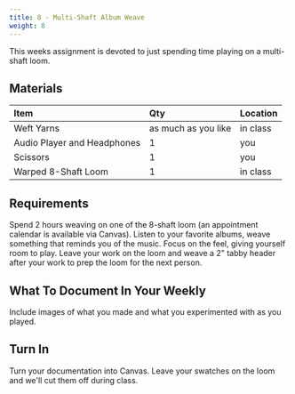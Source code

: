 ```yaml
---
title: 8 - Multi-Shaft Album Weave
weight: 8
---
```


This weeks assignment is devoted to just spending time playing on a multi-shaft loom. 

## Materials
| Item | Qty  | Location
| :--- | :--- | :-- |
| Weft Yarns | as much as you like | in class
| Audio Player and Headphones | 1  | you
| Scissors | 1 | you
| Warped 8-Shaft Loom | 1 | in class



## Requirements
 Spend 2 hours weaving on one of the 8-shaft loom (an appointment calendar is available via Canvas). Listen to your favorite albums, weave something that reminds you of the music. Focus on the feel, giving yourself room to play. Leave your work on the loom and weave a 2" tabby header after your work to prep the loom for the next person.
 
## What To Document In Your Weekly
Include images of what you made and what you experimented with as you played. 

## Turn In
Turn your documentation into Canvas. Leave your swatches on the loom and we'll cut them off during class. 